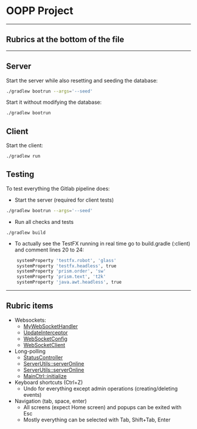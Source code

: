 # OOPP Project

---

## Rubrics at the bottom of the file

---

## Server

Start the server while also resetting and seeding the database:

```bash
./gradlew bootrun --args='--seed'
```

Start it without modifying the database:

```bash
./gradlew bootrun
```

## Client

Start the client:

```bash
./gradlew run
```

## Testing

To test everything the Gitlab pipeline does:

- Start the server (required for client tests)

```bash
./gradlew bootrun --args='--seed'
```

- Run all checks and tests

```
./gradlew build
```

- To actually see the TestFX running in real time go to build.gradle (:client) and comment lines 20 to 24:

```bash
    systemProperty 'testfx.robot', 'glass'
    systemProperty 'testfx.headless', true
    systemProperty 'prism.order', 'sw'
    systemProperty 'prism.text', 't2k'
    systemProperty 'java.awt.headless', true
```

---

## Rubric items

- Websockets:
  - [MyWebSocketHandler](server/src/main/java/server/component/MyWebSocketHandler.java)
  - [UpdateInterceptor](server/src/main/java/server/component/UpdateInterceptor.java)
  - [WebSocketConfig](server/src/main/java/server/component/WebSocketConfig.java)
  - [WebSocketClient](client/src/main/java/client/utils/WebSocketClient.java)
- Long-polling
  - [StatusController](server/src/main/java/server/api/StatusController.java)
  - [ServerUtils::serverOnline](client/src/main/java/client/utils/ServerUtils.java)
  - [ServerUtils::serverOnline](client/src/main/java/client/utils/ServerUtils.java)
  - [MainCtrl::initialize](client/src/main/java/client/scenes/MainCtrl.java)
- Keyboard shortcuts (Ctrl+Z)
  - Undo for everything except admin operations (creating/deleting events)
- Navigation (tab, space, enter)
  - All screens (expect Home screen) and popups can be exited with Esc
  - Mostly everything can be selected with Tab, Shift+Tab, Enter
